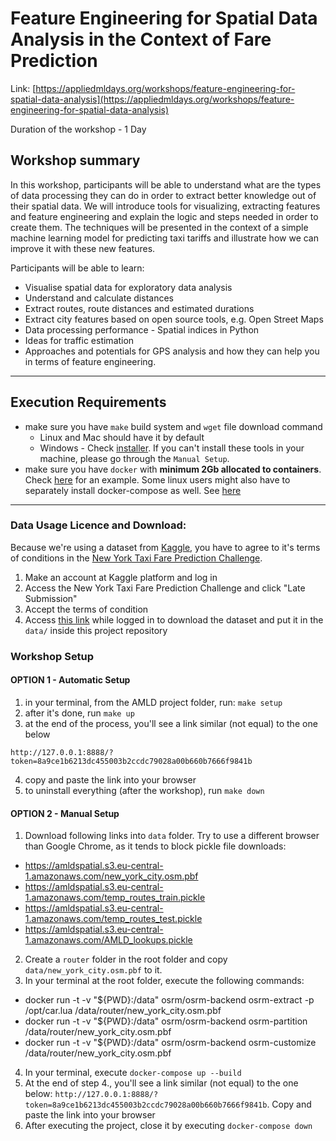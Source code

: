 # Feature Engineering for Spatial Data Analysis in the Context of Fare Prediction

Link: [https://appliedmldays.org/workshops/feature-engineering-for-spatial-data-analysis](https://appliedmldays.org/workshops/feature-engineering-for-spatial-data-analysis)

Duration of the workshop - 1 Day

## Workshop summary
In this workshop, participants will be able to understand what are the types of data processing they can do in order to extract better knowledge out of their spatial data. We will introduce tools for visualizing, extracting features and feature engineering and explain the logic and steps needed in order to create them. The techniques will be presented in the context of a simple machine learning model for predicting taxi tariffs and illustrate how we can improve it with these new features.

Participants will be able to learn:

- Visualise spatial data for exploratory data analysis
- Understand and calculate distances
- Extract routes, route distances and estimated durations
- Extract city features based on open source tools, e.g. Open Street Maps
- Data processing performance - Spatial indices in Python
- Ideas for traffic estimation
- Approaches and potentials for GPS analysis and how they can help you in terms of feature engineering.

---
## Execution Requirements
- make sure you have `make` build system and `wget` file download command
  - Linux and Mac should have it by default
  - Windows - Check [installer](http://gnuwin32.sourceforge.net/packages/make.htm). If you can't install these tools in your machine, please go through the `Manual Setup`.
- make sure you have `docker` with **minimum 2Gb allocated to containers**. Check [here](https://stackoverflow.com/questions/44533319/how-to-assign-more-memory-to-docker-container) for an example. Some linux users might also have to separately install docker-compose as well. See [here](https://stackoverflow.com/questions/36685980/docker-is-installed-but-docker-compose-is-not-why)
---
### Data Usage Licence and Download:

Because we're using a dataset from [Kaggle](https://www.kaggle.com/), you have to agree to it's terms of conditions in the [New York Taxi Fare Prediction Challenge](https://www.kaggle.com/c/new-york-city-taxi-fare-prediction).
1. Make an account at Kaggle platform and log in
2. Access the New York Taxi Fare Prediction Challenge and click "Late Submission"
3. Accept the terms of condition
4. Access [this link](https://www.kaggle.com/caiomiyashiro/ny-taxi-fare-sample-100000/download) while logged in to download the dataset and put it in the `data/` inside this project repository

### Workshop Setup

#### OPTION 1 - Automatic Setup  

1. in your terminal, from the AMLD project folder, run: `make setup`
2. after it's done, run `make up`
3. at the end of the process, you'll see a link similar (not equal) to the one below

`http://127.0.0.1:8888/?token=8a9ce1b6213dc455003b2ccdc79028a00b660b7666f9841b`  

4. copy and paste the link into your browser
5. to uninstall everything (after the workshop), run `make down`

#### OPTION 2 - Manual Setup
1. Download following links into `data` folder. Try to use a different browser than Google Chrome, as it tends to block pickle file downloads:
  - https://amldspatial.s3.eu-central-1.amazonaws.com/new_york_city.osm.pbf
  - https://amldspatial.s3.eu-central-1.amazonaws.com/temp_routes_train.pickle
  - https://amldspatial.s3.eu-central-1.amazonaws.com/temp_routes_test.pickle
  - https://amldspatial.s3.eu-central-1.amazonaws.com/AMLD_lookups.pickle
2. Create a `router` folder in the root folder and copy `data/new_york_city.osm.pbf` to it.
3. In your terminal at the root folder, execute the following commands:
  - docker run -t -v "${PWD}:/data" osrm/osrm-backend osrm-extract -p /opt/car.lua /data/router/new_york_city.osm.pbf
  - docker run -t -v "${PWD}:/data" osrm/osrm-backend osrm-partition /data/router/new_york_city.osm.pbf
  - docker run -t -v "${PWD}:/data" osrm/osrm-backend osrm-customize /data/router/new_york_city.osm.pbf
4. In your terminal, execute `docker-compose up --build`
5. At the end of step 4., you'll see a link similar (not equal) to the one below:
`http://127.0.0.1:8888/?token=8a9ce1b6213dc455003b2ccdc79028a00b660b7666f9841b`. Copy and paste the link into your browser
6. After executing the project, close it by executing `docker-compose down`
